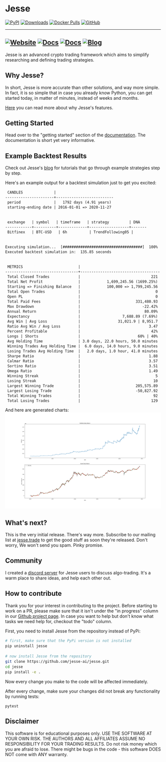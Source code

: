# Jesse
[![PyPI](https://img.shields.io/pypi/v/jesse)](https://pypi.org/project/jesse)
[![Downloads](https://pepy.tech/badge/jesse)](https://pepy.tech/project/jesse)
[![Docker Pulls](https://img.shields.io/docker/pulls/salehmir/jesse)](https://hub.docker.com/r/salehmir/jesse)
[![GitHub](https://img.shields.io/github/license/jesse-ai/jesse)](https://github.com/jesse-ai/jesse)

---

[![Website](https://img.shields.io/badge/Website-Start%20here!-9cf)](https://jesse.trade)
[![Docs](https://img.shields.io/badge/Docs-Learn%20how!-red)](https://docs.jesse.trade)
[![Docs](https://img.shields.io/discord/771690508413829141)](https://jesse.trade/discord)
[![Blog](https://img.shields.io/badge/Blog-Get%20the%20news!-blueviolet)](https://jesse.trade/blog)
---
Jesse is an advanced crypto trading framework which aims to simplify researching and defining trading strategies.

## Why Jesse?
In short, Jesse is more accurate than other solutions, and way more simple. 
In fact, it is so simple that in case you already know Python, you can get started today, in matter of minutes, instead of weeks and months. 

[Here](https://docs.jesse.trade/docs/) you can read more about why Jesse's features. 

## Getting Started
Head over to the "getting started" section of the [documentation](https://docs.jesse.trade/docs/getting-started). The 
documentation is short yet very informative. 

## Example Backtest Results

Check out Jesse's [blog](https://jesse.trade/blog) for tutorials that go through example strategies step by step. 

Here's an example output for a backtest simulation just to get you excited:
```
 CANDLES              |
----------------------+--------------------------
 period               |   1792 days (4.91 years)
 starting-ending date | 2016-01-01 => 2020-11-27


 exchange   | symbol   | timeframe   | strategy         | DNA
------------+----------+-------------+------------------+-------
 Bitfinex   | BTC-USD   | 6h          | TrendFollowing05 |


Executing simulation...  [####################################]  100%
Executed backtest simulation in:  135.85 seconds


 METRICS                         |
---------------------------------+------------------------------------
 Total Closed Trades             |                                221
 Total Net Profit                |            1,699,245.56 (1699.25%)
 Starting => Finishing Balance   |            100,000 => 1,799,245.56
 Total Open Trades               |                                  0
 Open PL                         |                                  0
 Total Paid Fees                 |                         331,480.93
 Max Drawdown                    |                            -22.42%
 Annual Return                   |                             80.09%
 Expectancy                      |                   7,688.89 (7.69%)
 Avg Win | Avg Loss              |                 31,021.9 | 8,951.7
 Ratio Avg Win / Avg Loss        |                               3.47
 Percent Profitable              |                                42%
 Longs | Shorts                  |                          60% | 40%
 Avg Holding Time                | 3.0 days, 22.0 hours, 50.0 minutes
 Winning Trades Avg Holding Time |  6.0 days, 14.0 hours, 9.0 minutes
 Losing Trades Avg Holding Time  |   2.0 days, 1.0 hour, 41.0 minutes
 Sharpe Ratio                    |                               1.88
 Calmar Ratio                    |                               3.57
 Sortino Ratio                   |                               3.51
 Omega Ratio                     |                               1.49
 Winning Streak                  |                                  5
 Losing Streak                   |                                 10
 Largest Winning Trade           |                         205,575.89
 Largest Losing Trade            |                         -50,827.92
 Total Winning Trades            |                                 92
 Total Losing Trades             |                                129
```

And here are generated charts:
![chart-example](https://raw.githubusercontent.com/jesse-ai/jesse/master/assets/chart-example.png)

## What's next?
This is the very initial release. There's way more. Subscribe to our mailing list at [jesse.trade](https://jesse.trade) to get the good stuff as soon they're released. Don't worry, We won't send you spam. Pinky promise.

## Community
I created a [discord server](https://jesse.trade/discord) for Jesse users to discuss algo-trading. It's a warm place to share ideas, and help each other out.

## How to contribute
Thank you for your interest in contributing to the project. Before starting to work on a PR, please make sure that it isn't under the "in progress" column in our [Github project page](https://github.com/jesse-ai/jesse/projects/2). In case you want to help but don't know what tasks we need help for, checkout the "todo" column. 

First, you need to install Jesse from the repository instead of PyPi:

```sh
# first, make sure that the PyPi version is not installed
pip uninstall jesse

# now install Jesse from the repository
git clone https://github.com/jesse-ai/jesse.git
cd jesse
pip install -e .
```

Now every change you make to the code will be affected immediately.

After every change, make sure your changes did not break any functionality by running tests:
```
pytest
```

## Disclaimer
This software is for educational purposes only. USE THE SOFTWARE AT YOUR OWN RISK. THE AUTHORS AND ALL AFFILIATES ASSUME NO RESPONSIBILITY FOR YOUR TRADING RESULTS. Do not risk money which you are afraid to lose. There might be bugs in the code - this software DOES NOT come with ANY warranty.

